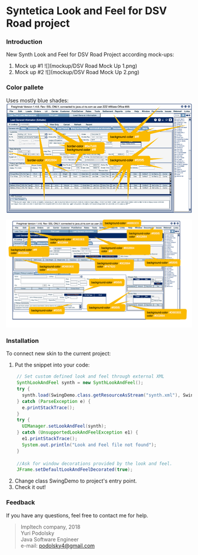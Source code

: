 # Syntetica Look and Feel for DSV Road project

### Introduction
New Synth Look and Feel for DSV Road Project according mock-ups:
1) Mock up #1
![](mockup/DSV Road Mock Up 1.png)
2) Mock up #2
![](mockup/DSV Road Mock Up 2.png)

### Color pallete

Uses mostly blue shades:
![](mockup/VFT_color-mockup-UI_v01.png)

![](mockup/VFT_color-mockup-UI_v02.png)

### Installation
To connect new skin to the current project:
1. Put the snippet into your code:
``` java
    // Set custom defined look and feel through external XML
    SynthLookAndFeel synth = new SynthLookAndFeel();
    try {
      synth.load(SwingDemo.class.getResourceAsStream("synth.xml"), SwingDemo.class);
    } catch (ParseException e) {
      e.printStackTrace();
    }
    try {
      UIManager.setLookAndFeel(synth);
    } catch (UnsupportedLookAndFeelException e1) {
      e1.printStackTrace();
      System.out.println("Look and Feel file not found");
    }

    //Ask for window decorations provided by the look and feel.
    JFrame.setDefaultLookAndFeelDecorated(true);
```
2. Change class SwingDemo to project's entry point.
3. Check it out!

### Feedback

If you have any questions, feel free to contact me for help.
> Impltech company, 2018     
> Yuri Podolsky   
> Java Software Engineer   
> e-mail: podolsky4@gmail.com
